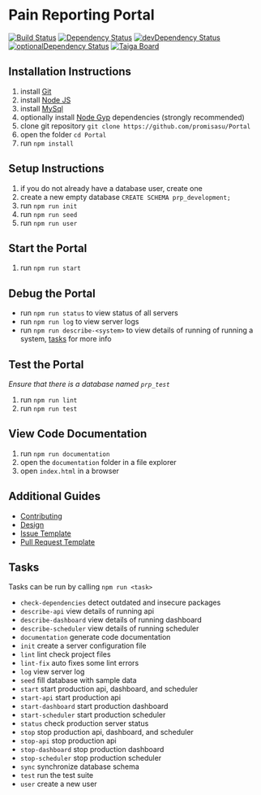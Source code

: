 # Pain Reporting Portal

[![Build Status](https://travis-ci.org/promisasu/Portal.svg?branch=seed-task)](https://travis-ci.org/promisasu/Portal)
[![Dependency Status](https://david-dm.org/promisasu/Portal.svg)](https://david-dm.org/promisasu/Portal)
[![devDependency Status](https://david-dm.org/promisasu/Portal/dev-status.svg)](https://david-dm.org/promisasu/Portal#info=devDependencies)
[![optionalDependency Status](https://david-dm.org/promisasu/Portal/optional-status.svg)](https://david-dm.org/promisasu/Portal#info=optionalDependencies)
[![Taiga Board](https://img.shields.io/badge/managed_with-taiga-brightgreen.svg)](https://tree.taiga.io/project/promisasu-prp-manhattan-project/)

## Installation Instructions

1. install [Git](https://git-scm.com/downloads)
2. install [Node JS](https://nodejs.org/en/download/)
3. install [MySql](https://www.mysql.com/)
4. optionally install [Node Gyp](https://github.com/nodejs/node-gyp#installation) dependencies (strongly recommended)
5. clone git repository `git clone https://github.com/promisasu/Portal`
6. open the folder `cd Portal`
7. run `npm install`

## Setup Instructions

1. if you do not already have a database user, create one
2. create a new empty database `CREATE SCHEMA prp_development;`
3. run `npm run init`
4. run `npm run seed`
5. run `npm run user`

## Start the Portal

1. run `npm run start`

## Debug the Portal

* run `npm run status` to view status of all servers
* run `npm run log` to view server logs
* run `npm run describe-<system>` to view details of running of running a system, [tasks](#tasks) for more info

## Test the Portal

*Ensure that there is a database named `prp_test`*

1. run `npm run lint`
2. run `npm run test`

## View Code Documentation

1. run `npm run documentation`
2. open the `documentation` folder in a file explorer
3. open `index.html` in a browser

## Additional Guides

* [Contributing](.github/CONTRIBUTING.md)
* [Design](DESIGN.md)
* [Issue Template](.github/ISSUE_TEMPLATE.md)
* [Pull Request Template](.github/PULL_REQUEST_TEMPLATE.md)

## Tasks

Tasks can be run by calling `npm run <task>`

* `check-dependencies` detect outdated and insecure packages
* `describe-api` view details of running api
* `describe-dashboard` view details of running dashboard
* `describe-scheduler` view details of running scheduler
* `documentation` generate code documentation
* `init` create a server configuration file
* `lint` lint check project files
* `lint-fix` auto fixes some lint errors
* `log` view server log
* `seed` fill database with sample data
* `start` start production api, dashboard, and scheduler
* `start-api` start production api
* `start-dashboard` start production dashboard
* `start-scheduler` start production scheduler
* `status` check production server status
* `stop` stop production api, dashboard, and scheduler
* `stop-api` stop production api
* `stop-dashboard` stop production dashboard
* `stop-scheduler` stop production scheduler
* `sync` synchronize database schema
* `test` run the test suite
* `user` create a new user

